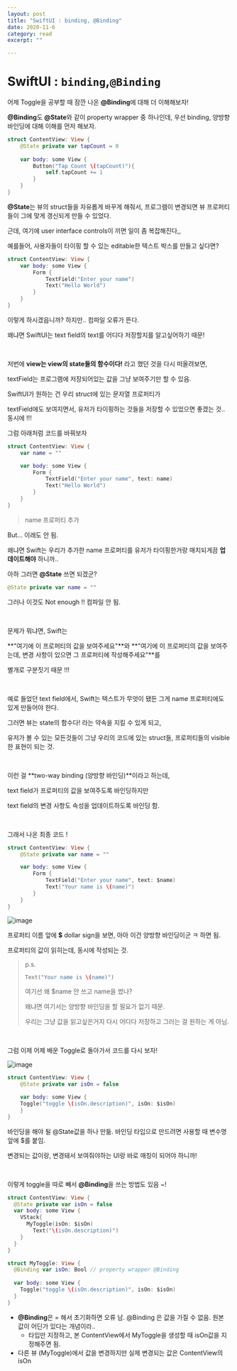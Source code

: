 ```yaml
---
layout: post
title: "SwiftUI : binding, @Binding" 
date: 2020-11-6
category: read 
excerpt: ""

---
```


# SwiftUI : **`binding`,`@Binding`**

어제 Toggle을 공부할 때 잠깐 나온 **@Binding**에 대해 더 이해해보자!

**@Binding**도 **@State**와 같이 property wrapper 중 하나인데, 우선 binding, 양방향 바인딩에 대해 이해를 먼저 해보자.

```swift
struct ContentView: View {
    @State private var tapCount = 0
    
    var body: some View {
        Button("Tap Count \(tapCount)"){
            self.tapCount += 1
        }
    }
}
```

**@State**는 뷰의 struct들을 자유롭게 바꾸게 해줘서, 프로그램이 변경되면 뷰 프로퍼티들이 그에 맞게 갱신되게 만들 수 있었다.

근데, 여기에 user interface controls이 끼면 일이 좀 복잡해진다,,

예를들어, 사용자들이 타이핑 할 수 있는 editable한 텍스트 박스를 만들고 싶다면?

```swift
struct ContentView: View {
    var body: some View {
        Form {
            TextField("Enter your name")
            Text("Hello World")
        }
    }
}
```

이렇게 하시겠읍니까? 하지만.. 컴파일 오류가 뜬다.

왜냐면 SwiftUI는 text field의 text를 어디다 저장할지를 알고싶어하기 때문!

<br>

저번에 **view는 view의 state들의 함수이다!** 라고 했던 것을 다시 떠올려보면,

textField는 프로그램에 저장되어있는 값을 그냥 보여주기만 할 수 있음.

SwiftUI가 원하는 건 우리 struct에 있는 문자열 프로퍼티가 

textField에도 보여지면서, 유저가 타이핑하는 것들을 저장할 수 있었으면 좋겠는 것.. 동시에 !!!

그럼 아래처럼 코드를 바꿔보자

```swift
struct ContentView: View {
    var name = ""

    var body: some View {
        Form {
            TextField("Enter your name", text: name)
            Text("Hello World")
        }
    }
}
```

> name 프로퍼티 추가

But... 이래도 안 됨.

왜냐면 Swift는 우리가 추가한 name  프로퍼티를 유저가 타이핑한거랑 매치되게끔 **업데이트해야** 하니까..

아하 그러면 **@State** 쓰면 되겠군?

```swift
@State private var name = ""
```

그러나 이것도 Not enough !! 컴파일 안 됨.

<br>

문제가 뭐냐면, Swift는

**"여기에 이 프로퍼티의 값을 보여주세요"**와 **"여기에 이 프로퍼티의 값을 보여주는데, 변경 사항이 있으면 그 프로퍼티에 작성해주세요"**를

별개로 구분짓기 때문 !!!

<br>

예로 들었던 text field에서, Swift는 텍스트가 무엇이 됐든 그게 name 프로퍼티에도 있게 만들어야 한다.

그러면 뷰는 state의 함수다! 라는 약속을 지킬 수 있게 되고,

유저가 볼 수 있는 모든것들이 그냥 우리의 코드에 있는 struct들, 프로퍼티들의 visible한 표현이 되는 것.

<br>

이런 걸 **two-way binding (양방향 바인딩)**이라고 하는데, 

text field가 프로퍼티의 값을 보여주도록 바인딩하지만

text field의 변경 사항도 속성을 업데이트하도록 바인딩 함.

<br>

그래서 나온 최종 코드 !

```swift
struct ContentView: View {
    @State private var name = ""

    var body: some View {
        Form {
            TextField("Enter your name", text: $name)
          	Text("Your name is \(name)") 
        }
    }
}
```

![image](https://user-images.githubusercontent.com/28949235/98327567-2ae6f000-2037-11eb-9838-d6fea8c0179d.png)



프로퍼티 이름 앞에 **$** dollar sign을 보면, 아아 이건 양방향 바인딩이군 ㅋ 하면 됨.

프로퍼티의 값이 읽히는데, 동시에 작성되는 것.



> p.s.
>
> ```swift
> Text("Your name is \(name)") 
> ```
>
> 여기선 왜 $name 안 쓰고 name을 썼나?
>
> 왜냐면 여기서는 양방향 바인딩을 할 필요가 없기 때문.
>
> 우리는 그냥 값을 읽고싶은거지 다시 어디다 저장하고 그러는 걸 원하는 게 아님.

<br>

그럼 이제 어제 배운 Toggle로 돌아가서 코드를 다시 보자!

![image](https://user-images.githubusercontent.com/28949235/98321500-95446400-2028-11eb-8291-d56e72613e6e.png)

```swift
struct ContentView: View {
	@State private var isOn = false

	var body: some View {
  	Toggle("toggle \(isOn.description)", isOn: $isOn)
	}
}
```

바인딩을 해야 될 @State값을 하나 만듦. 바인딩 타입으로 만드려면 사용할 때 변수명 앞에 $를 붙임.

변경되는 값이랑, 변경돼서 보여줘야하는 UI랑 바로 매칭이 되어야 하니까!

<br>

이렇게 toggle을 따로 빼서 **@Binding**을 쓰는 방법도 있음 ~!

```swift
struct ContentView: View {
  @State private var isOn = false
  var body: some View {
    VStack{
      MyToggle(isOn: $isOn)
    	Text("\(isOn.description)")
    }
  }
}

struct MyToggle: View {
  @Binding var isOn: Bool // property wrapper @Binding
  
  var body: some View {
    Toggle("toggle \(isOn.description)", isOn: $isOn)
  }
}
```

* **@Binding**은 = 해서 초기화하면 오류 남. @Binding 은 값을 가질 수 없음. 원본 값이 어딘가 있다는 개념이라..
  * 타입만 지정하고, 본 ContentView에서 MyToggle을 생성할 때 isOn값을 지정해주면 됨.
* 다른 뷰 (MyToggle)에서 값을 변경하지만 실제 변경되는 값은 ContentView의 isOn
